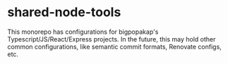 shared-node-tools
=================

This monorepo has configurations for bigpopakap's Typescript/JS/React/Express projects.
In the future, this may hold other common configurations, like semantic commit formats, Renovate configs, etc.

